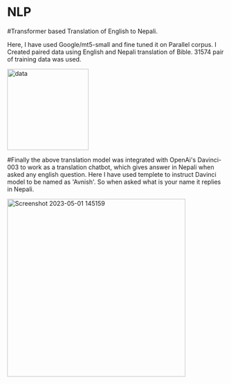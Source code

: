 # NLP

#Transformer based Translation of English to Nepali.

Here, I have used Google/mt5-small and fine tuned it on Parallel corpus.
I Created paired data using English and Nepali translation of Bible. 
31574 pair of training data was used. 

<img width="188" alt="data" src="https://user-images.githubusercontent.com/111170719/235434110-84737431-7bb6-44ea-bf56-895eace89472.png">

#Finally the above translation model was integrated with OpenAi's Davinci-003 to work as a translation chatbot, which gives answer in Nepali  when asked any english question.
Here I have used templete to instruct Davinci model to be named as 'Avnish'.
So when asked what is your name it replies in Nepali.

<img width="412" alt="Screenshot 2023-05-01 145159" src="https://user-images.githubusercontent.com/111170719/235434318-9e0be48a-f6dd-4429-a3d4-f75d98a397b3.png">

